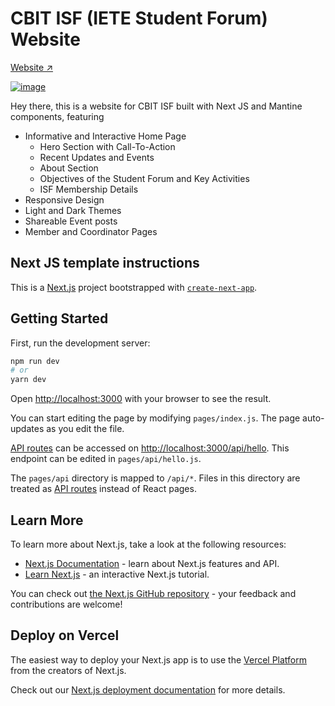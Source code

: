 # CBIT ISF (IETE Student Forum) Website

[Website ↗](https://isf-cbit.vercel.app/)

[![image](https://github.com/user-attachments/assets/19fc90e1-f09e-4bb9-8141-cb7261a45db2)](https://isf-cbit.vercel.app/)

Hey there, this is a website for CBIT ISF built with Next JS and Mantine components, featuring
- Informative and Interactive Home Page
  - Hero Section with Call-To-Action
  - Recent Updates and Events
  - About Section
  - Objectives of the Student Forum and Key Activities
  - ISF Membership Details
- Responsive Design
- Light and Dark Themes
- Shareable Event posts
- Member and Coordinator Pages 

## Next JS template instructions

This is a [Next.js](https://nextjs.org/) project bootstrapped with [`create-next-app`](https://github.com/vercel/next.js/tree/canary/packages/create-next-app).

## Getting Started

First, run the development server:

```bash
npm run dev
# or
yarn dev
```

Open [http://localhost:3000](http://localhost:3000) with your browser to see the result.

You can start editing the page by modifying `pages/index.js`. The page auto-updates as you edit the file.

[API routes](https://nextjs.org/docs/api-routes/introduction) can be accessed on [http://localhost:3000/api/hello](http://localhost:3000/api/hello). This endpoint can be edited in `pages/api/hello.js`.

The `pages/api` directory is mapped to `/api/*`. Files in this directory are treated as [API routes](https://nextjs.org/docs/api-routes/introduction) instead of React pages.

## Learn More

To learn more about Next.js, take a look at the following resources:

- [Next.js Documentation](https://nextjs.org/docs) - learn about Next.js features and API.
- [Learn Next.js](https://nextjs.org/learn) - an interactive Next.js tutorial.

You can check out [the Next.js GitHub repository](https://github.com/vercel/next.js/) - your feedback and contributions are welcome!

## Deploy on Vercel

The easiest way to deploy your Next.js app is to use the [Vercel Platform](https://vercel.com/new?utm_medium=default-template&filter=next.js&utm_source=create-next-app&utm_campaign=create-next-app-readme) from the creators of Next.js.

Check out our [Next.js deployment documentation](https://nextjs.org/docs/deployment) for more details.
